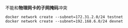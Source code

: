 不能和**物理网卡的子网掩码**冲突

```
docker network create --subnet=172.31.2.0/24 testnet
docker network create --subnet=192.168.6.0/24 devnet
```


